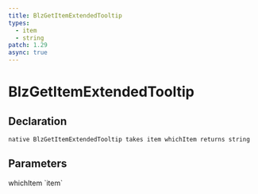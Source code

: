 ```yaml
---
title: BlzGetItemExtendedTooltip
types:
  - item
  - string
patch: 1.29
async: true
---
```


# BlzGetItemExtendedTooltip

## Declaration

```
native BlzGetItemExtendedTooltip takes item whichItem returns string
```

## Parameters
<dl>
  <dt>whichItem `item`</dt>
  <dd></dd>
</dl>